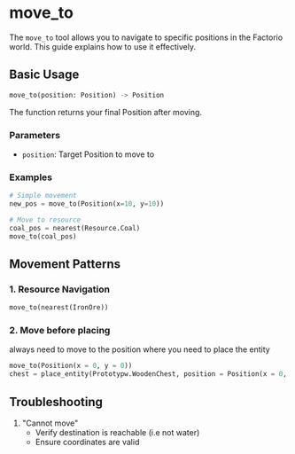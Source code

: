 # move_to

The `move_to` tool allows you to navigate to specific positions in the Factorio world. This guide explains how to use it effectively.

## Basic Usage

```python
move_to(position: Position) -> Position
```

The function returns your final Position after moving.

### Parameters

- `position`: Target Position to move to

### Examples

```python
# Simple movement
new_pos = move_to(Position(x=10, y=10))

# Move to resource
coal_pos = nearest(Resource.Coal)
move_to(coal_pos)
```
## Movement Patterns

### 1. Resource Navigation
```python
move_to(nearest(IronOre))
```

### 2. Move before placing
always need to move to the position where you need to place the entity
```python
move_to(Position(x = 0, y = 0))
chest = place_entity(Prototypw.WoodenChest, position = Position(x = 0, y = 0))
```

## Troubleshooting

1. "Cannot move"
   - Verify destination is reachable (i.e not water)
   - Ensure coordinates are valid